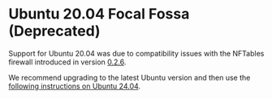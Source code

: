 # Ubuntu 20.04 Focal Fossa (Deprecated)

Support for Ubuntu 20.04 was due to compatibility issues with
the NFTables firewall introduced in version
[0.2.6](https://github.com/aleph-im/aleph-vm/releases/tag/0.2.6).

We recommend upgrading to the latest Ubuntu version
and then use the
[following instructions on Ubuntu 24.04](./ubuntu-24.04.md).
